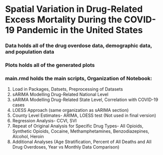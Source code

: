 # Spatial Variation in Drug-Related Excess Mortality During the COVID-19 Pandemic in the United States

### Data holds all of the drug overdose data, demographic data, and population data

### Plots holds all of the generated plots

### main.rmd holds the main scripts, Organization of Notebook:

1. Load in Packages, Datsets, Preprocessing of Datasets
2. sARIMA Modelling Drug-Related National Level
3. sARIMA Modelling Drug-Related State Level, Correlation with COVID-19 cases
4. LOESS Approach (same organization as sARIMA section)
5. County Level Estimates- ARIMA, LOESS test (Not used in final version)
6. Regression Analysis- CCVI, SVI
7. Repeat of Original Analysis for Specific Drug Types- All Opioids, Synthetic Opioids, Cocaine, Methamphetamines, Benzodiazepines, Alcohol, Heroin
8. Additional Analyses (Age Stratification, Percent of All Deaths and All Drug Overdoses, Year vs Monthly Data Comparison)
